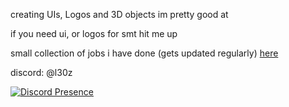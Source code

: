creating UIs, Logos and 3D objects im pretty good at

if you need ui, or logos for smt hit me up

small collection of jobs i have done (gets updated regularly)
[here](https://docs.google.com/document/d/1JZ_Ci4_FrtrGjHhxd9S7a3fQFQhcTKt8NH5_jIG8Ges/edit?usp=sharing)

discord: @l30z

[![Discord Presence](https://lanyard.cnrad.dev/api/310756225530724353)](https://discord.com/users/310756225530724353)
